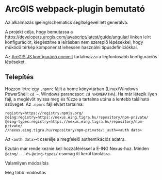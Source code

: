 # ArcGIS webpack-plugin bemutató

Az alkalmazás @eing/schematics segítségével lett generálva.

A projekt célja, hogy bemutassa a https://developers.arcgis.com/javascript/latest/guide/angular/ linken leírt konfigurációt, kiegészítve a leírásban nem szereplő lépésekkel, hogy működő térkép komponenst lehessen használni típusdefiníciókkal.

Az [ArcGIS JS konfigurácó commit](https://github.com/puskaspeti/arcgis-webpack-plugin-demo/commit/f45b603afa525325d0bf3e9dc86ec24ab33808ca) tartalmazza a legfontosabb konfigurációs lépéseket.

## Telepítés

Hozzon létre egy `.npmrc` fájlt a home könyvtárban (Linux/Windows PowerShell: `cd ~`, Windows parancssor: `cd %HOMEPATH%`).
Ha már létezik ilyen fájl, a meglévőt nyissa meg és fűzze a tartalma utána a lentebb található szöveget.
Az `.npmrc` fájl elvárt tartalma:

```(text)
registry=https://registry.npmjs.org/
@eing:registry=https://nexus.eing.tigra.hu/repository/npm-private/
@eing-types:registry=https://nexus.eing.tigra.hu/repository/npm-private/
//nexus.eing.tigra.hu/repository/npm-private/:_auth=<auth data>
```

Az `<auth data>`-t cserélje a megfelelő authentikációs adatra.

Ezután már rendelkeznie kell hozzáféréssel a E-ING Nexus-hoz. Minden `@eing/...` és `@eing-types/` csomag itt kerül tárolásra.

Valamilyen módosítás

Még több módosítás
